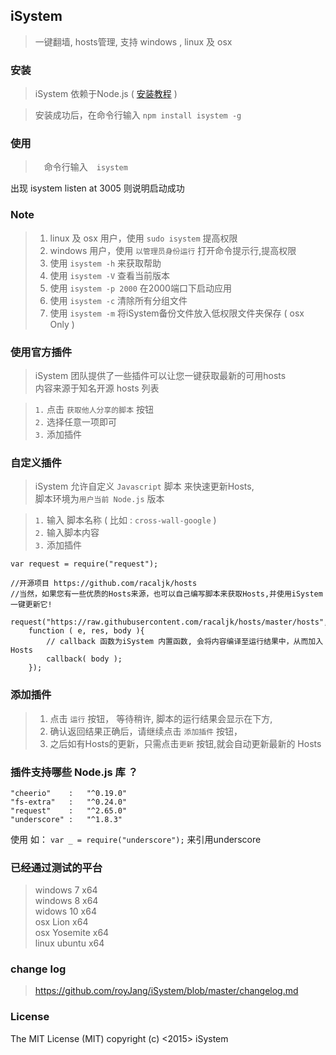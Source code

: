 ## iSystem

> 一键翻墙, hosts管理, 支持 windows , linux 及 osx

### 安装

> iSystem 依赖于Node.js ( [安装教程](http://www.runoob.com/nodejs/nodejs-install-setup.html) )

> 安装成功后，在命令行输入  `npm install isystem -g`

### 使用
>　命令行输入　` isystem `   

出现 isystem listen at 3005 则说明启动成功

### Note
> 1. linux 及 osx 用户，使用 `sudo isystem` 提高权限
> 2. windows 用户，使用 `以管理员身份运行` 打开命令提示行,提高权限
> 2. 使用 `isystem -h` 来获取帮助           
> 3. 使用 `isystem -V` 查看当前版本       
> 4. 使用 `isystem -p 2000` 在2000端口下启动应用           
> 5. 使用 `isystem -c` 清除所有分组文件  
> 6. 使用 `isystem -m` 将iSystem备份文件放入低权限文件夹保存 ( osx Only )

### 使用官方插件
> iSystem 团队提供了一些插件可以让您一键获取最新的可用hosts                        
> 内容来源于知名开源 hosts 列表                     

> `1.` 点击 `获取他人分享的脚本` 按钮                         
> `2.` 选择任意一项即可    
> `3.` 添加插件     

### 自定义插件
> iSystem 允许自定义 `Javascript` 脚本 来快速更新Hosts,          
> 脚本环境为`用户当前 Node.js` 版本       

> `1.` 输入 脚本名称 (  比如 : `cross-wall-google`  )    
> `2.` 输入脚本内容      
> `3.` 添加插件     

```
var request = require("request");        

//开源项目 https://github.com/racaljk/hosts       
//当然，如果您有一些优质的Hosts来源，也可以自己编写脚本来获取Hosts,并使用iSystem一键更新它!         

request("https://raw.githubusercontent.com/racaljk/hosts/master/hosts",         
	function ( e, res, body ){         
		// callback 函数为iSystem 内置函数, 会将内容编译至运行结果中，从而加入Hosts        
	  	callback( body );           
	});	        
```

### 添加插件

> 1. 点击 `运行` 按钮， 等待稍许, 脚本的运行结果会显示在下方,        
> 2. 确认返回结果正确后，请继续点击 `添加插件` 按钮，        
> 3. 之后如有Hosts的更新，只需点击`更新` 按钮,就会自动更新最新的 Hosts          

### 插件支持哪些 Node.js 库 ？

```
"cheerio"    :   "^0.19.0"
"fs-extra"   :   "^0.24.0"
"request"    :   "^2.65.0"
"underscore" :   "^1.8.3"
```

使用 如： `var _ = require("underscore");`  来引用underscore

### 已经通过测试的平台

> windows 7 	    x64               
windows 8           x64               
widows 10           x64                
osx 	Lion 	    x64             
osx     Yosemite    x64                  
linux 	ubuntu 		x64                        

### change log

> https://github.com/royJang/iSystem/blob/master/changelog.md

### License 

The MIT License (MIT) copyright (c) <2015> iSystem